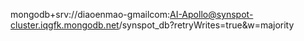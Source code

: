 mongodb+srv://diaoenmao-gmailcom:AI-Apollo@synspot-cluster.iqgfk.mongodb.net/synspot_db?retryWrites=true&w=majority

